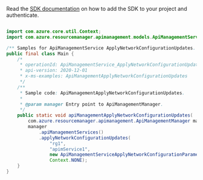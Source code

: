 Read the [SDK documentation](https://github.com/Azure/azure-sdk-for-java/blob/azure-resourcemanager-apimanagement_1.0.0-beta.2/sdk/apimanagement/azure-resourcemanager-apimanagement/README.md) on how to add the SDK to your project and authenticate.

```java

import com.azure.core.util.Context;
import com.azure.resourcemanager.apimanagement.models.ApiManagementServiceApplyNetworkConfigurationParameters;

/** Samples for ApiManagementService ApplyNetworkConfigurationUpdates. */
public final class Main {
    /*
     * operationId: ApiManagementService_ApplyNetworkConfigurationUpdates
     * api-version: 2020-12-01
     * x-ms-examples: ApiManagementApplyNetworkConfigurationUpdates
     */
    /**
     * Sample code: ApiManagementApplyNetworkConfigurationUpdates.
     *
     * @param manager Entry point to ApiManagementManager.
     */
    public static void apiManagementApplyNetworkConfigurationUpdates(
        com.azure.resourcemanager.apimanagement.ApiManagementManager manager) {
        manager
            .apiManagementServices()
            .applyNetworkConfigurationUpdates(
                "rg1",
                "apimService1",
                new ApiManagementServiceApplyNetworkConfigurationParameters().withLocation("west us"),
                Context.NONE);
    }
}
```
